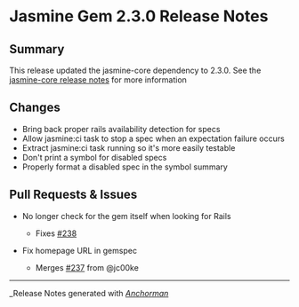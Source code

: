 # Jasmine Gem 2.3.0 Release Notes

## Summary

This release updated the jasmine-core dependency to 2.3.0. See the
[jasmine-core release notes](https://github.com/jasmine/jasmine/blob/master/release_notes/2.3.0.md)
for more information

## Changes

* Bring back proper rails availability detection for specs
* Allow jasmine:ci task to stop a spec when an expectation failure occurs
* Extract jasmine:ci task running so it's more easily testable
* Don't print a symbol for disabled specs
* Properly format a disabled spec in the symbol summary

## Pull Requests & Issues

* No longer check for the gem itself when looking for Rails
    - Fixes [#238](https://github.com/jasmine/jasmine-gem/issues/238)

* Fix homepage URL in gemspec
    - Merges [#237](https://github.com/jasmine/jasmine-gem/issues/237) from @jc00ke

------

_Release Notes generated with _[Anchorman](http://github.com/infews/anchorman)_
